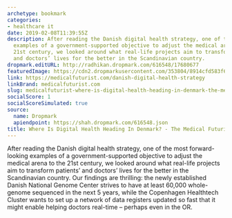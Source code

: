 ```yaml
---
archetype: bookmark
categories:
- healthcare it
date: 2019-02-08T11:39:55Z
description: After reading the Danish digital health strategy, one of the most forward-looking
  examples of a government-supported objective to adjust the medical arena to the
  21st century, we looked around what real-life projects aim to transform patients’
  and doctors’ lives for the better in the Scandinavian country.
dropmark.editURL: http://radhikan.dropmark.com/616548/17680677
featuredImage: https://cdn2.dropmarkusercontent.com/353804/8914cfd583f6068eb8c637a279f41a0cbdeaf08e748249c4d7792bb3cc691f9b/thumbnail/Hospital-Scene.jpg?Expires=1557430063&Signature=OQnsO4zOJv8nS8wHUsrTzj8o9g~TByYdGj05TFMCk2YE3CT3i2bBIRyf3fFpVbHX1OfK6YsNSo1uYAopGc3kn9WrgxCQ8et~0w2DC9js87je97-B73I1tNQpdYdOuZy4BiKOtUYn29NuwGKqblxVfcOCQ7-rLObT4hWpsA7g-P3vpDYLPA~bD9xFFCuiea5LTMnkgR--IxQZ-qEVvMgR40hp7puSOd11B8WbqhQjWQ1k4Ybn29I0nxyEv-Lnp9qDsv2EbpOXzld7dZuervwJdaUWBoAmCN60CqI65EtFWzJ65DFmd-SQubdseys9t7tge0nl41pGj9pWP-Lk-yTfEQ__&Key-Pair-Id=APKAITQYWVEN757ZA4KQ
link: https://medicalfuturist.com/danish-digital-health-strategy
linkBrand: medicalfuturist.com
slug: medicalfuturist-where-is-digital-health-heading-in-denmark-the-medical-futurist
socialScore: 1
socialScoreSimulated: true
source:
  name: Dropmark
  apiendpoint: https://shah.dropmark.com/616548.json
title: Where Is Digital Health Heading In Denmark? - The Medical Futurist
---
```

After reading the Danish digital health strategy, one of the most forward-looking examples of a government-supported objective to adjust the medical arena to the 21st century, we looked around what real-life projects aim to transform patients’ and doctors’ lives for the better in the Scandinavian country. Our findings are thrilling: the newly established Danish National Genome Center strives to have at least 60,000 whole-genome sequenced in the next 5 years, while the Copenhagen Healthtech Cluster wants to set up a network of data registers updated so fast that it might enable helping doctors real-time – perhaps even in the OR.

